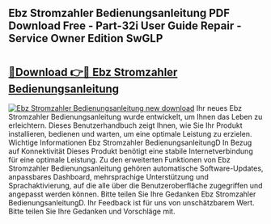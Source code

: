## Ebz Stromzahler Bedienungsanleitung PDF Download Free - Part-32i User Guide Repair - Service Owner Edition SwGLP

# <h2><a href="http://df4f7ah.blite.top/?on=Ebz+Stromzahler+Bedienungsanleitung">🔗Download 👉🔴 Ebz Stromzahler Bedienungsanleitung</a></h2>

[![Ebz Stromzahler Bedienungsanleitung new download](https://i.imgur.com/lujVjoI.png)](http://df4f7ah.blite.top/?on=Ebz+Stromzahler+Bedienungsanleitung)
Ihr neues Ebz Stromzahler Bedienungsanleitung wurde entwickelt, um Ihnen das Leben zu erleichtern. Dieses Benutzerhandbuch zeigt Ihnen, wie Sie Ihr Produkt installieren, bedienen und warten, um eine optimale Leistung zu erzielen. Wichtige Informationen Ebz Stromzahler BedienungsanleitungD In Bezug auf Konnektivität Dieses Produkt benötigt eine stabile Internetverbindung für eine optimale Leistung. Zu den erweiterten Funktionen von Ebz Stromzahler Bedienungsanleitung gehören automatische Software-Updates, anpassbares Dashboard, mehrsprachige Unterstützung und Sprachaktivierung, auf die alle über die Benutzeroberfläche zugegriffen und angepasst werden können. Bitte teilen Sie Ihre Gedanken Ebz Stromzahler BedienungsanleitungD. Ihr Feedback ist für uns von unschätzbarem Wert. Bitte teilen Sie Ihre Gedanken und Vorschläge mit.
